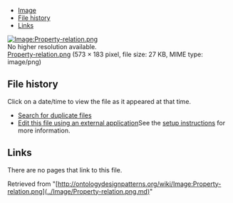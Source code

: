 * [Image](../Image/Property-relation.png.md#file)
* [File history](../Image/Property-relation.png.md#filehistory)
* [Links](../Image/Property-relation.png.md#filelinks)

[![Image:Property-relation.png](../../../images/b/be/Property-relation.png)](../../../images/b/be/Property-relation.png)  
No higher resolution available.  
[Property-relation.png](../../../images/b/be/Property-relation.png)‎ (573 × 183 pixel, file size: 27 KB, MIME type: image/png)

## File history

Click on a date/time to view the file as it appeared at that time.



  
* [Search for duplicate files](http://ontologydesignpatterns.org/wiki/Special:FileDuplicateSearch/Property-relation.png "Special:FileDuplicateSearch/Property-relation.png")
* [Edit this file using an external application](http://ontologydesignpatterns.org/wiki/index.php?title=Image:Property-relation.png&action=edit&externaledit=true&mode=file "Image:Property-relation.png")See the [setup instructions](http://www.mediawiki.org/wiki/Manual:External_editors "http://www.mediawiki.org/wiki/Manual:External_editors") for more information.

## Links



There are no pages that link to this file.




Retrieved from "[http://ontologydesignpatterns.org/wiki/Image:Property-relation.png](../Image/Property-relation.png.md)"